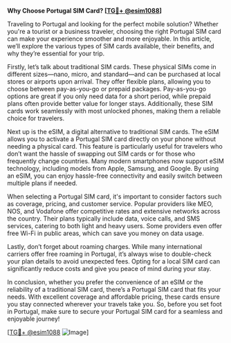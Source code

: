 **Why Choose Portugal SIM Card? [[TG💪+ @esim1088](https://t.me/s/esim1088)]**

Traveling to Portugal and looking for the perfect mobile solution? Whether you're a tourist or a business traveler, choosing the right Portugal SIM card can make your experience smoother and more enjoyable. In this article, we’ll explore the various types of SIM cards available, their benefits, and why they’re essential for your trip.

Firstly, let’s talk about traditional SIM cards. These physical SIMs come in different sizes—nano, micro, and standard—and can be purchased at local stores or airports upon arrival. They offer flexible plans, allowing you to choose between pay-as-you-go or prepaid packages. Pay-as-you-go options are great if you only need data for a short period, while prepaid plans often provide better value for longer stays. Additionally, these SIM cards work seamlessly with most unlocked phones, making them a reliable choice for travelers.

Next up is the eSIM, a digital alternative to traditional SIM cards. The eSIM allows you to activate a Portugal SIM card directly on your phone without needing a physical card. This feature is particularly useful for travelers who don’t want the hassle of swapping out SIM cards or for those who frequently change countries. Many modern smartphones now support eSIM technology, including models from Apple, Samsung, and Google. By using an eSIM, you can enjoy hassle-free connectivity and easily switch between multiple plans if needed.

When selecting a Portugal SIM card, it's important to consider factors such as coverage, pricing, and customer service. Popular providers like MEO, NOS, and Vodafone offer competitive rates and extensive networks across the country. Their plans typically include data, voice calls, and SMS services, catering to both light and heavy users. Some providers even offer free Wi-Fi in public areas, which can save you money on data usage.

Lastly, don’t forget about roaming charges. While many international carriers offer free roaming in Portugal, it’s always wise to double-check your plan details to avoid unexpected fees. Opting for a local SIM card can significantly reduce costs and give you peace of mind during your stay.

In conclusion, whether you prefer the convenience of an eSIM or the reliability of a traditional SIM card, there’s a Portugal SIM card that fits your needs. With excellent coverage and affordable pricing, these cards ensure you stay connected wherever your travels take you. So, before you set foot in Portugal, make sure to secure your Portugal SIM card for a seamless and enjoyable journey! 

[[TG💪+ @esim1088](https://t.me/s/esim1088) ![Image](https://i.postimg.cc/Y0z9fWf4/image.png)]